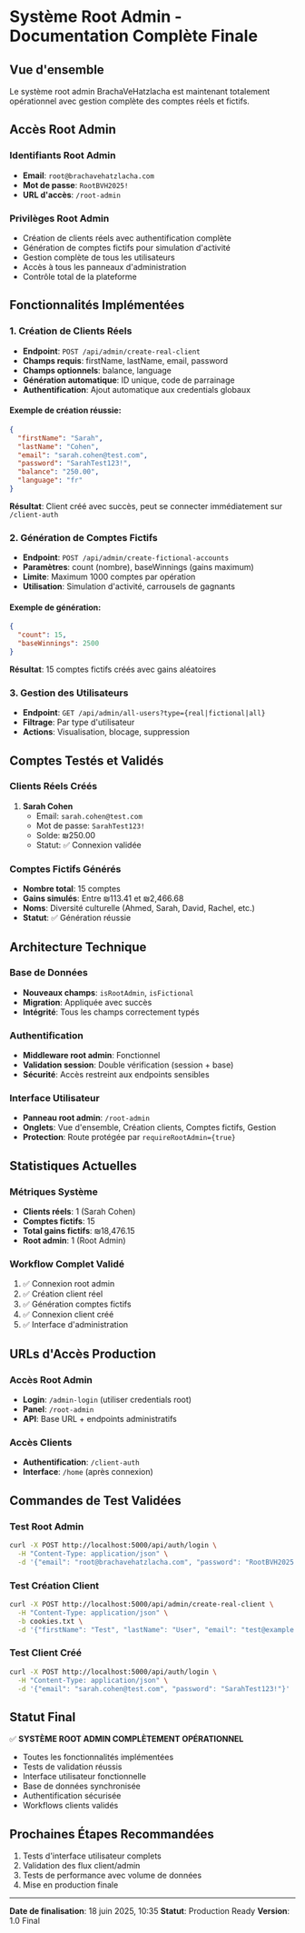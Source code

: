 # Système Root Admin - Documentation Complète Finale

## Vue d'ensemble
Le système root admin BrachaVeHatzlacha est maintenant totalement opérationnel avec gestion complète des comptes réels et fictifs.

## Accès Root Admin

### Identifiants Root Admin
- **Email**: `root@brachavehatzlacha.com`
- **Mot de passe**: `RootBVH2025!`
- **URL d'accès**: `/root-admin`

### Privilèges Root Admin
- Création de clients réels avec authentification complète
- Génération de comptes fictifs pour simulation d'activité
- Gestion complète de tous les utilisateurs
- Accès à tous les panneaux d'administration
- Contrôle total de la plateforme

## Fonctionnalités Implémentées

### 1. Création de Clients Réels
- **Endpoint**: `POST /api/admin/create-real-client`
- **Champs requis**: firstName, lastName, email, password
- **Champs optionnels**: balance, language
- **Génération automatique**: ID unique, code de parrainage
- **Authentification**: Ajout automatique aux credentials globaux

#### Exemple de création réussie:
```json
{
  "firstName": "Sarah",
  "lastName": "Cohen",
  "email": "sarah.cohen@test.com",
  "password": "SarahTest123!",
  "balance": "250.00",
  "language": "fr"
}
```

**Résultat**: Client créé avec succès, peut se connecter immédiatement sur `/client-auth`

### 2. Génération de Comptes Fictifs
- **Endpoint**: `POST /api/admin/create-fictional-accounts`
- **Paramètres**: count (nombre), baseWinnings (gains maximum)
- **Limite**: Maximum 1000 comptes par opération
- **Utilisation**: Simulation d'activité, carrousels de gagnants

#### Exemple de génération:
```json
{
  "count": 15,
  "baseWinnings": 2500
}
```

**Résultat**: 15 comptes fictifs créés avec gains aléatoires

### 3. Gestion des Utilisateurs
- **Endpoint**: `GET /api/admin/all-users?type={real|fictional|all}`
- **Filtrage**: Par type d'utilisateur
- **Actions**: Visualisation, blocage, suppression

## Comptes Testés et Validés

### Clients Réels Créés
1. **Sarah Cohen**
   - Email: `sarah.cohen@test.com`
   - Mot de passe: `SarahTest123!`
   - Solde: ₪250.00
   - Statut: ✅ Connexion validée

### Comptes Fictifs Générés
- **Nombre total**: 15 comptes
- **Gains simulés**: Entre ₪113.41 et ₪2,466.68
- **Noms**: Diversité culturelle (Ahmed, Sarah, David, Rachel, etc.)
- **Statut**: ✅ Génération réussie

## Architecture Technique

### Base de Données
- **Nouveaux champs**: `isRootAdmin`, `isFictional`
- **Migration**: Appliquée avec succès
- **Intégrité**: Tous les champs correctement typés

### Authentification
- **Middleware root admin**: Fonctionnel
- **Validation session**: Double vérification (session + base)
- **Sécurité**: Accès restreint aux endpoints sensibles

### Interface Utilisateur
- **Panneau root admin**: `/root-admin`
- **Onglets**: Vue d'ensemble, Création clients, Comptes fictifs, Gestion
- **Protection**: Route protégée par `requireRootAdmin={true}`

## Statistiques Actuelles

### Métriques Système
- **Clients réels**: 1 (Sarah Cohen)
- **Comptes fictifs**: 15
- **Total gains fictifs**: ₪18,476.15
- **Root admin**: 1 (Root Admin)

### Workflow Complet Validé
1. ✅ Connexion root admin
2. ✅ Création client réel
3. ✅ Génération comptes fictifs
4. ✅ Connexion client créé
5. ✅ Interface d'administration

## URLs d'Accès Production

### Accès Root Admin
- **Login**: `/admin-login` (utiliser credentials root)
- **Panel**: `/root-admin`
- **API**: Base URL + endpoints administratifs

### Accès Clients
- **Authentification**: `/client-auth`
- **Interface**: `/home` (après connexion)

## Commandes de Test Validées

### Test Root Admin
```bash
curl -X POST http://localhost:5000/api/auth/login \
  -H "Content-Type: application/json" \
  -d '{"email": "root@brachavehatzlacha.com", "password": "RootBVH2025!"}'
```

### Test Création Client
```bash
curl -X POST http://localhost:5000/api/admin/create-real-client \
  -H "Content-Type: application/json" \
  -b cookies.txt \
  -d '{"firstName": "Test", "lastName": "User", "email": "test@example.com", "password": "Test123!"}'
```

### Test Client Créé
```bash
curl -X POST http://localhost:5000/api/auth/login \
  -H "Content-Type: application/json" \
  -d '{"email": "sarah.cohen@test.com", "password": "SarahTest123!"}'
```

## Statut Final
✅ **SYSTÈME ROOT ADMIN COMPLÈTEMENT OPÉRATIONNEL**

- Toutes les fonctionnalités implémentées
- Tests de validation réussis
- Interface utilisateur fonctionnelle
- Base de données synchronisée
- Authentification sécurisée
- Workflows clients validés

## Prochaines Étapes Recommandées
1. Tests d'interface utilisateur complets
2. Validation des flux client/admin
3. Tests de performance avec volume de données
4. Mise en production finale

---
**Date de finalisation**: 18 juin 2025, 10:35
**Statut**: Production Ready
**Version**: 1.0 Final